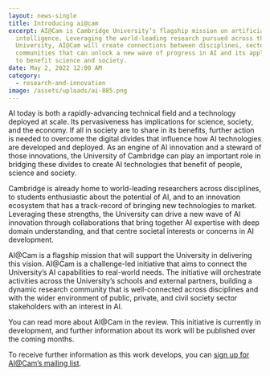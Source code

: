 ```yaml
---
layout: news-single
title: Introducing ai@cam
excerpt: AI@Cam is Cambridge University’s flagship mission on artificial
  intelligence. Leveraging the world-leading research pursued across the
  University, AI@Cam will create connections between disciplines, sectors, and
  communities that can unlock a new wave of progress in AI and its application
  to benefit science and society.
date: May 2, 2022 12:00 AM
category:
  - research-and-innovation
image: /assets/uploads/ai-885.png
---
```

AI today is both a rapidly-advancing technical field and a technology deployed at scale. Its pervasiveness has implications for science, society, and the economy. If all in society are to share in its benefits, further action is needed to overcome the digital divides that influence how AI technologies are developed and deployed. As an engine of AI innovation and a steward of those innovations, the University of Cambridge can play an important role in bridging these divides to create AI technologies that benefit of people, science and society.

Cambridge is already home to world-leading researchers across disciplines, to students enthusiastic about the potential of AI, and to an innovation ecosystem that has a track-record of bringing new technologies to market. Leveraging these strengths, the University can drive a new wave of AI innovation through collaborations that bring together AI expertise with deep domain understanding, and that centre societal interests or concerns in AI development.

AI@Cam is a flagship mission that will support the University in delivering this vision. AI@Cam is a challenge-led initiative that aims to connect the University’s AI capabilities to real-world needs. The initiative will orchestrate activities across the University’s schools and external partners, building a dynamic research community that is well-connected across disciplines and with the wider environment of public, private, and civil society sector stakeholders with an interest in AI.

You can read more about AI@Cam in the review. This initiative is currently in development, and further information about its work will be published over the coming months. 

To receive further information as this work develops, you can [sign up for AI@Cam’s mailing list](https://cam.us17.list-manage.com/subscribe?u=eebd562cf8763d2b7f3d6902e&id=b05fad9b7b).